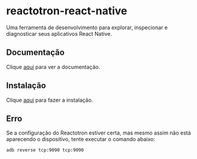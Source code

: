# reactotron-react-native

Uma ferramenta de desenvolvimento para explorar, inspecionar e diagnosticar seus aplicativos React Native.

## Documentação

Clique [aqui](https://github.com/infinitered/reactotron-react-native) para ver a documentação.

## Instalação

Clique [aqui](https://www.npmjs.com/package/reactotron-react-native) para fazer a instalação.

## Erro

Se a configuração do Reactotron estiver certa, mas mesmo assim não está aparecendo o dispositivo, tente executar o comando abaixo:

```
adb reverse tcp:9090 tcp:9090
```
